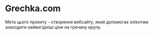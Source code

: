 # Grechka.com
Мета цього проекту - створення вебсайту, який допомогає клієнтам знаходити найвигідніші ціни на гречану крупу.
